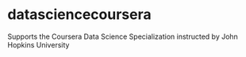 # datasciencecoursera
Supports the Coursera Data Science Specialization instructed by John Hopkins University
